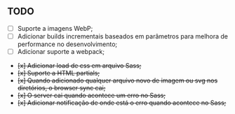 ## TODO
- [ ] Suporte a imagens WebP;
- [ ] Adicionar builds incrementais baseados em parâmetros para melhora de performance no desenvolvimento;
- [ ] Adicionar suporte a webpack;
- ~~[x] Adicionar load de css em arquivo Sass;~~
- ~~[x] Suporte a HTML partials;~~
- ~~[x] Quando adicionado qualquer arquivo novo de imagem ou svg nos diretórios, o browser sync cai;~~
- ~~[x] O server cai quando acontece um erro no Sass;~~
- ~~[x] Adicionar notificação de onde está o erro quando acontece no Sass;~~
